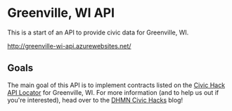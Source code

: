 # Greenville, WI API

This is a start of an API to provide civic data for Greenville, WI.

http://greenville-wi-api.azurewebsites.net/

## Goals

The main goal of this API is to implement contracts listed on the [Civic Hack
API Locator](http://civic-hack-api-locator.azurewebsites.net)
for Greenville, WI. For more information (and to help us out if you're
interested), head over to the [DHMN Civic
Hacks](http://dhmncivichacks.blogspot.com/) blog!

